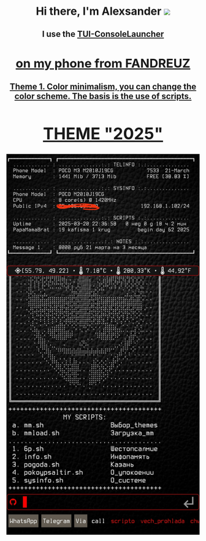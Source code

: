 <h1 align="center">Hi there, I'm <a target="_blank">Alexsander</a> 
<img src="https://github.com/blackcater/blackcater/raw/main/images/Hi.gif" height="32"/></h1>
<h2 align="center">I use the <a href="https://github.com/fandreuz/TUI-ConsoleLauncher" target="_blank">TUI-ConsoleLauncher<h2>
<h2 align="center">on my phone from <a href="https://github.com/fandreuz" target="_blank">FANDREUZ</h2>

<h4>Theme 1. Color minimalism, you can change the color scheme. The basis is the use of scripts.</h4>
<h1 align="center">THEME "2025"</h1>
<img src="https://github.com/alexgeorgchist/my_tui/raw/main/database/inf/theme2025red.jpg" alt="">
